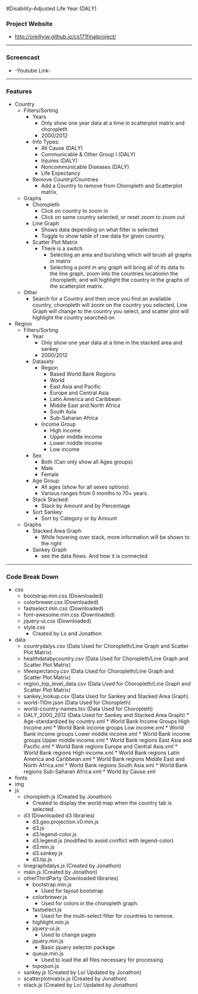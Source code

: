 #Disability-Adjusted Life Year (DALY)

### Project Website
* http://oreillyjw.github.io/cs171finalproject/

---
### Screencast
* -Youtube Link-

---
### Features

* Country 
    * Filters/Sorting
        * Years
            * Only show one year data at a time in scatterplot matrix and choropleth
            * 2000/2012
        * Info Types:
            * All Cause (DALY)
            * Communicable & Other Group I (DALY)
            * Injuires (DALY)
            * Noncommunicable Diseases (DALY)
            * Life Expectancy 
        * Remove Country/Countries
            * Add a Country to remove from Choropleth and Scatterplot matrix.
    * Graphs
        * Choropleth
            * Click on country to zoom in
            * Click on same country selected, or reset zoom to zoom out
        * Line Graph
            * Shows data depending on what filter is selected 
            * Toggle to show table of raw data for given country.
        * Scatter Plot Matrix  
            * There is a switch
                * Selecting an area and burshing which will brush all graphs in matrix
                * Selecting a point in any graph will bring all of its data to the line graph, zoom into the countries locationin the choropleth,
                 and will highlight the country in the graphs of the scatterplot matrix.
    * Other
        * Search for a Country and then once you find an available country, choropleth will zoom on the country you selected, 
        Line Graph will change to the country you select, and scatter plot will highlight the country searched on
* Region
    * Filters/Sorting
        * Year
            * Only show one year data at a time in the stacked area and sankey
            * 2000/2012   
        * Datasets
            * Region
                * Based World Bank Regions
                * World
                * East Asia and Pacific
                * Europe and Central Asia
                * Latin America and Caribbean
                * Middle East and North Africa
                * South Asia
                * Sub-Saharan Africa
            * Income Group
                * High income
                * Upper middle income
                * Lower middle income
                * Low income
        * Sex
            * Both (Can only show all Ages groups) 
            * Male
            * Female
        * Age Group:
            * All ages (show for all sexes options)
            * Various ranges from 0 months to 70+ years.
        * Stack Stacked:
            * Stack by Amount and by Percentage  
        * Sort Sankey:
            * Sort by Category or by Amount
    * Graphs
        * Stacked Area Graph
            * While hovering over stack, more information will be shown to the right
        * Sankey Graph
            * see the data flows. And how it is connected
---------------------------------------------------------
### Code Break Down

* css
    * bootstrap.min.css (Downloaded)
    * colorbrewer.css (Downloaded)
    * fastselect.min.css (Downloaded)
    * font-awesome.min.css (Downloaded)
    * jquery-ui.css (Downloaded)
    * style.css
        * Created by Lo and Jonathon 
* data
    * countrydalys.csv (Data Used for Choropleth/Line Graph and Scatter Plot Matrix)
    * healthdatabycountry.csv (Data Used for Choropleth/Line Graph and Scatter Plot Matrix)
    * lifeexpectancy.csv (Data Used for Choropleth/Line Graph and Scatter Plot Matrix)
    * region_top_level_data.csv (Data Used for Choropleth/Line Graph and Scatter Plot Matrix)
    * sankey_lookup.csv (Data Used for Sankey and Stacked Area Graph)
    * world-110m.json (Data Used for Choropleth)
    * world-country-names.tsv (Data Used for Choropleth)
    * DALY_2000_2012 (Data Used for Sankey and Stacked Area Graph)
          * Age-standardized by country.xml
          * World Bank Income Groups High Income.xml
          * World Bank income groups Low income.xml
          * World Bank income groups Lower middle income.xml
          * World Bank income groups Upper middle income.xml
          * World Bank regions East Asia and Pacific.xml
          * World Bank regions Europe and Central Asia.xml
          * World Bank regions High income.xml
          * World Bank regions Latin America and Caribbean.xml
          * World Bank regions Middle East and North Africa.xml
          * World Bank regions South Asia.xml
          * World Bank regions Sub-Saharan Africa.xml
          * World by Cause.xml
* fonts
* img
* js
    * choropleth.js (Created by Jonathon)
        * Created to display the world map when the country tab is selected. 
    * d3 (Downloaded d3 libraries)
        * d3.geo.projection.v0.min.js
        * d3.js
        * d3.legend-color.js
        * d3.legend.js (modified to avoid conflict with legend-color)
        * d3.min.js
        * d3.sankey.js
        * d3.tip.js
    * linegraphdalys.js (Created by Jonathon)
    * main.js (Created by Jonathon)
    * otherThirdParty (Downloaded libraries)
        * bootstrap.min.js
            * Used for layout bootstrap
        * colorbrewer.js
            * Used for colors in the choropleth graph. 
        * fastselect.js
            * Used for the multi-select filter for countries to remove. 
        * highlight.min.js
        * jquery-ui.js
            * Used to change pages
        * jquery.min.js
            * Basic jquery selector package
        * queue.min.js
            * Used to load the all files necessary for processing
        * topojson.js
    * sankey.js (Created by Lo/ Updated by Jonathon)
    * scatterplotmatrix.js (Created by Jonathon)
    * stack.js (Created by Lo/ Updated by Jonathon)
